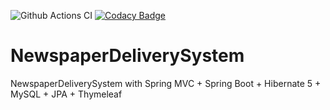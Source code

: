 ![Github Actions CI](https://github.com/adityastic/NewspaperDeliverySystem/workflows/Github%20Actions%20CI/badge.svg?branch=development) [![Codacy Badge](https://api.codacy.com/project/badge/Grade/1802be6d31254c29bc21043c657bd12c)](https://www.codacy.com?utm_source=github.com&amp;utm_medium=referral&amp;utm_content=adityastic/NewspaperDeliverySystem&amp;utm_campaign=Badge_Grade)

# NewspaperDeliverySystem
NewspaperDeliverySystem with Spring MVC + Spring Boot + Hibernate 5 + MySQL + JPA + Thymeleaf
